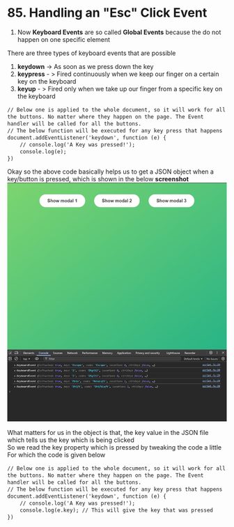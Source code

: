 # 85. Handling an "Esc" Click Event

1. Now **Keyboard Events** are so called **Global Events** because the do not happen on one specific element

There are three types of keyboard events that are possible
1. **keydown** -> As soon as we press down the key
2. **keypress** - > Fired continuously when we keep our finger on a certain key on the keyboard
3. **keyup** - > Fired only when we take up our finger from a specific key on the keyboard

```JS
// Below one is applied to the whole document, so it will work for all the buttons. No matter where they happen on the page. The Event handler will be called for all the buttons.
// The below function will be executed for any key press that happens
document.addEventListener('keydown', function (e) {
    // console.log('A Key was pressed!');
    console.log(e);
})
```
Okay so the above code basically helps us to get a JSON object when a key/button is pressed, which is shown in the below **screenshot**
![Output of Event Object](./images/Event%20Object.png)

What matters for us in the object is that, the key value in the JSON file which tells us the key which is being clicked   
So we read the key property which is pressed by tweaking the code a little    
For which the code is given below
```JS
// Below one is applied to the whole document, so it will work for all the buttons. No matter where they happen on the page. The Event handler will be called for all the buttons.
// The below function will be executed for any key press that happens
document.addEventListener('keydown', function (e) {
    // console.log('A Key was pressed!');
    console.log(e.key); // This will give the key that was pressed
})
```




